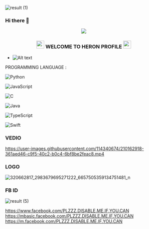 
![result (1)](https://user-images.githubusercontent.com/114340674/211160064-717904b8-135a-4dd6-ab67-ecc1d3e2b3ae.gif)



### Hi there 👋

<!--
**heroncyber99/heroncyber99** is a ✨ _special_ ✨ repository because its `README.md` (this file) appears on your GitHub profile.

Here are some ideas to get you started:

- 🔭 I’m currently working on ...
- 🌱 I’m currently learning ...
- 👯 I’m looking to collaborate on ...
- 🤔 I’m looking for help with ...
- 💬 Ask me about ...
- 📫 How to reach me: ...
- 😄 Pronouns: ...
- ⚡ Fun fact: ...
-->
<p align="center"><img src="https://img.shields.io/badge/MADE%20IN BANGLADESHI-SPAMMER AND PROGRAMMER-green?colorA=%23ff0000&colorB=%23017e40&style=flat-square">

<h3 align="center">

<img src="https://emoji.discord.st/emojis/768b108d-274f-4f44-a634-8477b16efce7.gif" width="25">
WELCOME TO HERON PROFILE
<img src="https://emoji.discord.st/emojis/768b108d-274f-4f44-a634-8477b16efce7.gif" width="25">

</h3>


- ![Alt text](https://c.tenor.com/flflC6GFzO8AAAAd/sultan-alrefaei-programmer.gif)

PROGRAMMING LANGUAGE :


![Python](https://img.shields.io/badge/-Python-000?&logo=Python)

![JavaScript](https://img.shields.io/badge/-JavaScript-000?&logo=JavaScript)

![C](https://img.shields.io/badge/-C-000?&logo=C)

![Java](https://img.shields.io/badge/-Java-000?&logo=Java&logoColor=007396)

![TypeScript](https://img.shields.io/badge/-TypeScript-000?&logo=TypeScript)

![Swift](https://img.shields.io/badge/-Swift-000?&logo=Swift)

### VEDIO


https://user-images.githubusercontent.com/114340674/210162918-361aed46-c9f5-40c2-b0c4-6bf8be2feac8.mp4


### LOGO




![320662817_2983679695271222_6657505359134751481_n](https://user-images.githubusercontent.com/114340674/211160698-854c07b1-1b9d-477f-8357-f58840f103cd.jpg)

### FB ID


![result (5)](https://user-images.githubusercontent.com/114340674/211162066-497c8490-98ae-4ce2-b06d-df2276efc723.gif)

https://www.facebook.com/PLZZZ.DISABLE.ME.IF.YOU.CAN
https://mbasic.facebook.com/PLZZZ.DISABLE.ME.IF.YOU.CAN
https://m.facebook.com/PLZZZ.DISABLE.ME.IF.YOU.CAN


